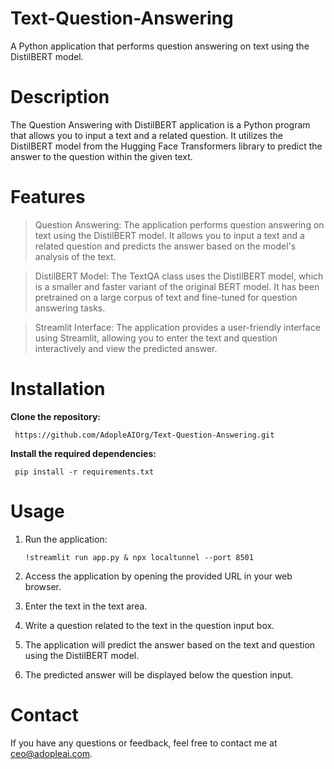 # Text-Question-Answering

A Python application that performs question answering on text using the DistilBERT model.

# Description

The Question Answering with DistilBERT application is a Python program that allows you to input a text and a related question. It utilizes the DistilBERT model from the Hugging Face Transformers library to predict the answer to the question within the given text.

# Features

> Question Answering: The application performs question answering on text using the DistilBERT model. It allows you to input a text and a related question and predicts the answer based on the model's analysis of the text.

> DistilBERT Model: The TextQA class uses the DistilBERT model, which is a smaller and faster variant of the original BERT model. It has been pretrained on a large corpus of text and fine-tuned for question answering tasks.

> Streamlit Interface: The application provides a user-friendly interface using Streamlit, allowing you to enter the text and question interactively and view the predicted answer.


# Installation

**Clone the repository:**

     https://github.com/AdopleAIOrg/Text-Question-Answering.git

**Install the required dependencies:**

     pip install -r requirements.txt


# Usage

1. Run the application:

       !streamlit run app.py & npx localtunnel --port 8501

2. Access the application by opening the provided URL in your web browser.

3. Enter the text in the text area.

4. Write a question related to the text in the question input box.

5. The application will predict the answer based on the text and question using the DistilBERT model.

6. The predicted answer will be displayed below the question input.

# Contact

If you have any questions or feedback, feel free to contact me at ceo@adopleai.com.

